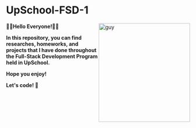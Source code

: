 # UpSchool-FSD-1
<img align="right" height="270px" alt="guy" width="250" src="https://user-images.githubusercontent.com/102520514/221416395-9d877d54-de3e-464a-a80b-9e3034743130.gif" />

**👋🏻Hello Everyone!👋🏻**

**In this repository, you can find researches, homeworks, and projects that I have done throughout the Full-Stack Development Program held in UpSchool.**

**Hope you enjoy!**

**Let's code! 🚀**
